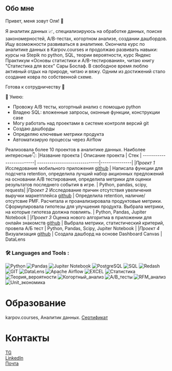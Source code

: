 ## Обо мне
Привет, меня зовут Оля! 👋

Я аналитик данных 📈, специализируюсь на обработке данных, поиске закономерностей, А/В-тестах, когортном анализе, создании дашбордов. Ищу возможности развиваться в аналитике. Окончила курс по аналитике данных в Karpov.courses и продолжаю развивать навыки: курсы на Stepik по python, SQL, теории вероятности, курс Яндекс Практикум «Основы статистики и A/B-тестирования», читаю книгу "Статистика для всех" Сары Бослаф.
В свободное время люблю активный отдых на природе, читаю и вяжу. Одним из достижений стало создание ковра по собственной схеме.




Готова к сотрудничеству 🤝

🤘 Умею:

- Провожу А/В тесты, когортный анализ с помощью python  
- Владею SQL: вложенные запросы, оконные функции, конструкции case  
- Могу работать над проектами в системе контроля версий git  
- Создаю дашборды  
- Определяю ключевые метрики продукта
- Автоматизирую процессы через Airflow    

Реализовала более 10 проектов в аналитике данных. Наиболее интересные👇:
|Название проекта        |	Описание проекта             |	Стек         |
-------------------------| ------------------------------|---------------|
|*Проект 1* Исследование мобильного приложения [github](https://github.com/olyasav/for_project_1)	| Написала функции для подсчета retention, определила лучший набор акционных предложений на основании A/B тестирования, определила метрики для оценки результатов последнего события в игре. |	Python, pandas, scipy, requests|
|*Проект 2* Исследование причин отсутствия увеличения выручки маркетплейса [github](https://github.com/olyasav/for_project_2) | Определила retention, наличие/отсутсвие PMF. Расчитала и проанализировала продуктовые метрики. Сформулировала гипотезы для улучшения продукта. Выбрала метрики, на которые гипотеза должна повлиять. | Python, Pandas, Jupiter Notebook |
|*Проект 3* Оценка нового алгоритма в приложении для онлайн знакомств [github](https://github.com/olyasav/for_project_3) | Выбрала метрики, статистический критерий, провела А/Б тест  |  Python, Pandas, Scipy, Jupiter Notebook |
|*Проект 4* Визуализация [github](https://github.com/olyasav/for_project_4) | Создала дашборд на основе Dashboard Canvas |  DataLens



### 🛠️ Languages and Tools :

![Python](https://img.shields.io/badge/Python-%23734F96.svg?style=for-the-badge&logo=Python&logoColor=white) ![Pandas](https://img.shields.io/badge/Pandas-%23ED8B00.svg?style=for-the-badge&logo=Pandas&logoColor=white) ![Jupiter Notebook](https://img.shields.io/badge/Jupiter_Notebook-%2300ADD8.svg?style=for-the-badge&logo=jupiternotebook&logoColor=white) ![PostgreSQL](https://img.shields.io/badge/-PostgreSQL-E10098?style=for-the-badge&logo=PostgreSQL&logoColor=white) ![SQL](https://img.shields.io/badge/SQL-%2300ADD8.svg?style=for-the-badge&logo=SQL&logoColor=white)   ![Redash](https://img.shields.io/badge/Redash-5e5086?style=for-the-badge&logo=Redash&logoColor=white) ![GIT](https://img.shields.io/badge/GIT-%23E34F26.svg?style=for-the-badge&logo=GIT&logoColor=white) ![DataLens](https://img.shields.io/badge/DataLens-%23ED8B00.svg?style=for-the-badge&logo=DataLens&logoColor=white)   ![Apache Airflow](https://img.shields.io/badge/Apache_Airflow-%23E34F26.svg?style=for-the-badge&logo=Airflow&logoColor=white) ![EXCEL](https://img.shields.io/badge/-EXCEL-E10098?style=for-the-badge&logo=EXCEL&logoColor=white) ![Статистика](https://img.shields.io/badge/Статистика-%23734F96.svg?style=for-the-badge&logo=Статистика&logoColor=white) ![Теория_вероятности](https://img.shields.io/badge/Теория_вероятности-%23ED8B00.svg?style=for-the-badge&logo=Теория_вероятности&logoColor=white) ![Когортный_анализ](https://img.shields.io/badge/Когортный_анализ-%2300ADD8.svg?style=for-the-badge&logo=когортныйанализ&logoColor=white) ![A/B_тесты](https://img.shields.io/badge/A/B_тесты-5e5086?style=for-the-badge&logo=A/B_тесты&logoColor=white) ![RFM_анализ](https://img.shields.io/badge/-RFM_анализ-E10098?style=for-the-badge&logo=RFM_анализ&logoColor=white) ![Unit_экономика](https://img.shields.io/badge/Unit_экономика-%23E34F26.svg?style=for-the-badge&logo=Unit_экономика&logoColor=white)



# Образование
karpov.courses, Аналитик данных. [Сертификат](https://lab.karpov.courses/certificate/e5e57ebf-b17c-4d88-b8c5-b2ef2c366f12/)

# Контакты
[TG](https://t.me/@olya_savicheva1)  
[LinkedIn](https://www.linkedin.com/in/olya-savicheva/)  
[Почта](https://www.savicheva.va@google.com)


